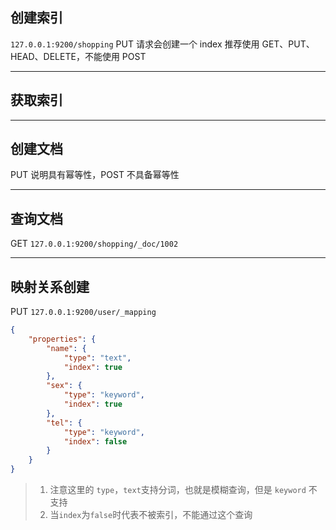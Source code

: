 ## 创建索引
``127.0.0.1:9200/shopping`` PUT 请求会创建一个 index
推荐使用 GET、PUT、HEAD、DELETE，不能使用 POST

---

## 获取索引
---


## 创建文档
PUT 说明具有幂等性，POST 不具备幂等性

---


## 查询文档
GET ``127.0.0.1:9200/shopping/_doc/1002``

---

## 映射关系创建
PUT ``127.0.0.1:9200/user/_mapping``
```json
{
    "properties": {
        "name": {
            "type": "text",
            "index": true
        },
        "sex": {
            "type": "keyword",
            "index": true
        },
        "tel": {
            "type": "keyword",
            "index": false
        }
    }
}
```

> 1. 注意这里的 ``type``，``text``支持分词，也就是模糊查询，但是 ``keyword`` 不支持
> 2. 当``index``为``false``时代表不被索引，不能通过这个查询